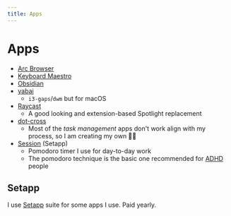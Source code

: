 ```yaml
---
title: Apps
---
```


# Apps

- [Arc Browser](/Tools/apps/Arc.md)
- [Keyboard Maestro](/Tools/apps/Keyboard-Maestro.md)
- [Obsidian](/About/digital-garden.md)
- [yabai](/Tools/apps/yabai.md)
  - `i3-gaps`/`dwm` but for macOS
- [Raycast](https://raycast.com)
  - A good looking and extension-based Spotlight replacement
- [dot-cross](Projects/dot-cross.md)
  - Most of the _task management_ apps don't work align with my process, so I am creating my own 🤷‍♂️
- [Session](https://www.stayinsession.com/) (Setapp)
  - Pomodoro timer I use for day-to-day work
  - The pomodoro technique is the basic one recommended for [ADHD](ADHD/index.md) people

## Setapp

I use [Setapp](https://setapp.com/) suite for some apps I use. Paid yearly.
